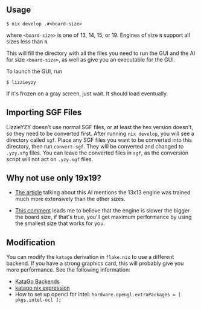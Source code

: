 ## Usage

```
$ nix develop .#<board-size>

```
where `<board-size>` is one of 13, 14, 15, or 19. Engines of size `N` support all sizes less than `N`.

This will fill the directory with all the files you need to run the GUI and the AI for size `<board-size>`, as well as give you an executable for the GUI.

To launch the GUI, run

```
$ lizzieyzy
```

If it's frozen on a gray screen, just wait. It should load eventually.

## Importing SGF Files

LizzieYZY doesn't use normal SGF files, or at least the hex version doesn't, so they need to be converted first. After running `nix develop`, you will see a directory called `sgf`. Place any SGF files you want to be converted into this directory, then run `convert-sgf`. They will be converted and changed to `.yzy.sfg` files. You can leave the converted files in `sgf`, as the conversion script will not act on `.yzy.sgf` files.

## Why not use only 19x19?

- [The article](https://zhuanlan.zhihu.com/p/476464087) talking about this AI mentions the 13x13 engine was trained much more extensively than the other sizes.

- [This comment](https://github.com/hzyhhzy/KataGo/blob/ab3df7864a104601eb20470cbed79619599c8cfc/cpp/CMakeLists.txt#L36) leads me to believe that the engine is slower the bigger the board size, if that's true, you'll get maximum performance by using the smallest size that works for you.

## Modification

You can modify the `katago` derivation in `flake.nix` to use a different backend. If you have a strong graphics card, this will probably give you more performance. See the following information:
- [KataGo Backends](https://github.com/lightvector/KataGo#opencl-vs-cuda-vs-tensorrt-vs-eigen)
- [katago nix expression](https://github.com/NixOS/nixpkgs/blob/4fddc9be4eaf195d631333908f2a454b03628ee5/pkgs/games/katago/default.nix)
- How to set up opencl for intel: `hardware.opengl.extraPackages = [ pkgs.intel-ocl ];`
